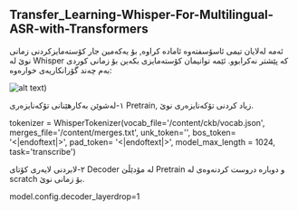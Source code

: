 ## Transfer_Learning-Whisper-For-Multilingual-ASR-with-Transformers
ئەمە لەلایان تیمی ئاسۆسفتەوە ئامادە کراوە, بۆ یەکەمین جار کۆستەمایزکردنی زمانی نوێ لە Whisper کە پێشتر نەکرابوو.
ئێمە توانیمان کۆستەمایزی بکەین بۆ زمانی کوردی بەم چەند گۆرانکاریەی خوارەوە:

![alt text](https://dubverse.ai/wp-content/uploads/2022/09/openai-blog-featured-image.png))

١-لەشوێن بەکارهێنانی تۆکەنایزەری Pretrain, زیاد کردنی تۆکەنایزەری نوێ.



tokenizer = WhisperTokenizer(vocab_file='/content/ckb/vocab.json',
                            merges_file='/content/merges.txt',
                             unk_token='',
                             bos_token= '<|endoftext|>',
                             pad_token= '<|endoftext|>',
                             model_max_length = 1024,
                            task='transcribe')
                            
                            
                            
٢-لابردنی لایەری کۆتای Decoder لە مۆدێڵێ Pretrain و دوبارە دروست کردنەوەی لە scratch بۆ زمانی نوێ.



model.config.decoder_layerdrop=1
